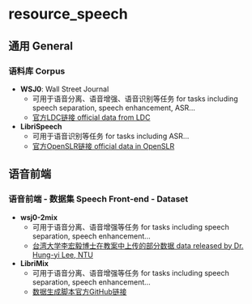 # resource_speech

## 通用 General

### 语料库 Corpus

* **WSJ0**: Wall Street Journal
    * 可用于语音分离、语音增强、语音识别等任务 for tasks including speech separation, speech enhancement, ASR...
    * [官方LDC链接 official data from LDC](https://catalog.ldc.upenn.edu/LDC93S6A)
* **LibriSpeech**
    * 可用于语音识别等任务 for tasks including ASR...
    * [官方OpenSLR链接 official data in OpenSLR](https://www.openslr.org/12/)

## 语音前端

### 语音前端 - 数据集 Speech Front-end - Dataset
* **wsj0-2mix**
    * 可用于语音分离、语音增强等任务 for tasks including speech separation, speech enhancement...
    * [台湾大学李宏毅博士在教案中上传的部分数据 data released by Dr. Hung-yi Lee, NTU](https://docs.google.com/presentation/d/1lskmHkti5tJjRvrl03mhuh_aMwfGA4M2Heayk5hL054/edit#slide=id.g80fe64a690_0_75)
* **LibriMix**
    * 可用于语音分离、语音增强等任务 for tasks including speech separation, speech enhancement... 
    * [数据生成脚本官方GitHub链接](https://github.com/JorisCos/LibriMix)
